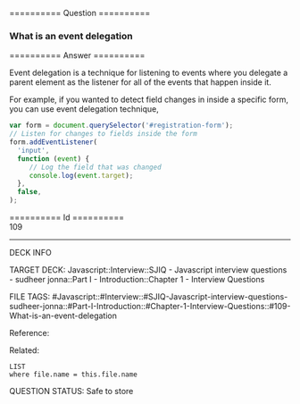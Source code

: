 ========== Question ==========  

### What is an event delegation  

========== Answer ==========  

Event delegation is a technique for listening to events where you delegate a
parent element as the listener for all of the events that happen inside it.

For example, if you wanted to detect field changes in inside a specific form,
you can use event delegation technique,

```javascript
var form = document.querySelector('#registration-form');
// Listen for changes to fields inside the form
form.addEventListener(
  'input',
  function (event) {
     // Log the field that was changed
     console.log(event.target);
  },
  false,
);
```

========== Id ==========  
109

---

DECK INFO

TARGET DECK: Javascript::Interview::SJIQ - Javascript interview questions - sudheer jonna::Part I - Introduction::Chapter 1 - Interview Questions

FILE TAGS: #Javascript::#Interview::#SJIQ-Javascript-interview-questions-sudheer-jonna::#Part-I-Introduction::#Chapter-1-Interview-Questions::#109-What-is-an-event-delegation

Reference:

Related:

```dataview
LIST
where file.name = this.file.name
```

QUESTION STATUS: Safe to store
